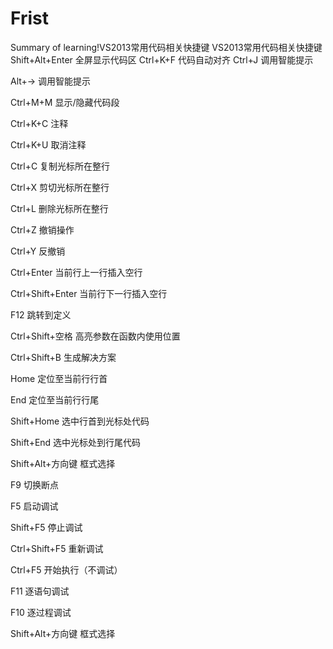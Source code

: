 # Frist
Summary of learning!VS2013常用代码相关快捷键
VS2013常用代码相关快捷键
Shift+Alt+Enter 全屏显示代码区
Ctrl+K+F 代码自动对齐
Ctrl+J 调用智能提示

Alt+→ 调用智能提示



Ctrl+M+M 显示/隐藏代码段



Ctrl+K+C 注释

Ctrl+K+U 取消注释



Ctrl+C 复制光标所在整行

Ctrl+X 剪切光标所在整行

Ctrl+L 删除光标所在整行



Ctrl+Z 撤销操作

Ctrl+Y 反撤销



Ctrl+Enter 当前行上一行插入空行

Ctrl+Shift+Enter  当前行下一行插入空行


 

F12 跳转到定义


 

Ctrl+Shift+空格 高亮参数在函数内使用位置


 

Ctrl+Shift+B 生成解决方案


Home 定位至当前行行首

End  定位至当前行行尾


 

Shift+Home 选中行首到光标处代码

Shift+End  选中光标处到行尾代码


 
 Shift+Alt+方向键 框式选择
 


 

F9 切换断点

F5 启动调试

Shift+F5 停止调试

Ctrl+Shift+F5 重新调试

Ctrl+F5 开始执行（不调试）

F11 逐语句调试

F10 逐过程调试

Shift+Alt+方向键    框式选择
